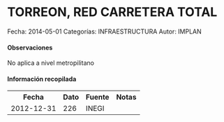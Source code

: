 TORREON, RED CARRETERA TOTAL
=====

Fecha: 2014-05-01
Categorías: INFRAESTRUCTURA
Autor: IMPLAN

#### Observaciones

No aplica a nivel metropilitano

#### Información recopilada

<table class="table table-hover table-bordered">
  <tr><th>Fecha</th><th>Dato</th><th>Fuente</th><th>Notas</th></tr>
  <tr><td>2012-12-31</td><td>226</td><td>INEGI</td><td></td></tr>
</table>
